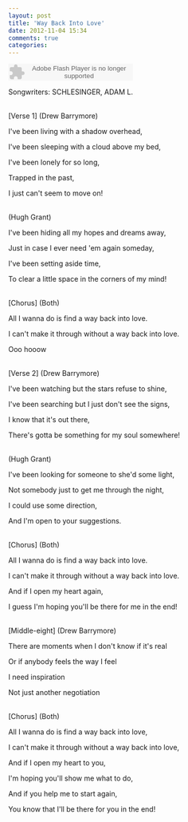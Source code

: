 ```yaml
---
layout: post
title: 'Way Back Into Love'
date: 2012-11-04 15:34
comments: true
categories: 
---
```

    

<object classid="clsid:d27cdb6e-ae6d-11cf-96b8-444553540000" codebase=" http://fpdownload.macromedia.com/pub/shockwave/cabs/flash/swflash.cab#version=7,0,0,0" width="250" height="34"><param name="allowScriptAccess" value="sameDomain"><param name="movie" value=" http://l.5sing.com/player.swf?songtype=fc&songid=7853082"><param name="quality" value="high"><param name="bgcolor" value="#ffffff"><embed src=" http://l.5sing.com/player.swf?songtype=fc&songid=7853082" quality="high" bgcolor="#ffffff" width="250" height="34" allowScriptAccess="sameDomain" type="application/x-shockwave-flash" pluginspage=" http://www.macromedia.com/go/getflashplayer" /></object>

Songwriters: SCHLESINGER, ADAM L.

<br/>
[Verse 1]
(Drew Barrymore)

I've been living with a shadow overhead, 

I've been sleeping with a cloud above my bed, 

I've been lonely for so long, 

Trapped in the past, 

I just can't seem to move on! 

<br/>
(Hugh Grant)

I've been hiding all my hopes and dreams away, 

Just in case I ever need 'em again someday, 

I've been setting aside time, 

To clear a little space in the corners of my mind! 

<br/>
[Chorus]
(Both)

All I wanna do is find a way back into love. 

I can't make it through without a way back into love.

Ooo hooow 

<br/>
[Verse 2]
(Drew Barrymore)

I've been watching but the stars refuse to shine, 

I've been searching but I just don't see the signs, 

I know that it's out there, 

There's gotta be something for my soul somewhere! 

<br/>
(Hugh Grant)

I've been looking for someone to she'd some light, 

Not somebody just to get me through the night, 

I could use some direction, 

And I'm open to your suggestions. 

<br/>
[Chorus]
(Both)

All I wanna do is find a way back into love. 

I can't make it through without a way back into love. 

And if I open my heart again, 

I guess I'm hoping you'll be there for me in the end! 

<br/>
[Middle-eight]
(Drew Barrymore)

There are moments when I don't know if it's real 

Or if anybody feels the way I feel 

I need inspiration 

Not just another negotiation 

<br/>
[Chorus]
(Both)

All I wanna do is find a way back into love, 

I can't make it through without a way back into love, 

And if I open my heart to you, 

I'm hoping you'll show me what to do, 

And if you help me to start again, 

You know that I'll be there for you in the end!
